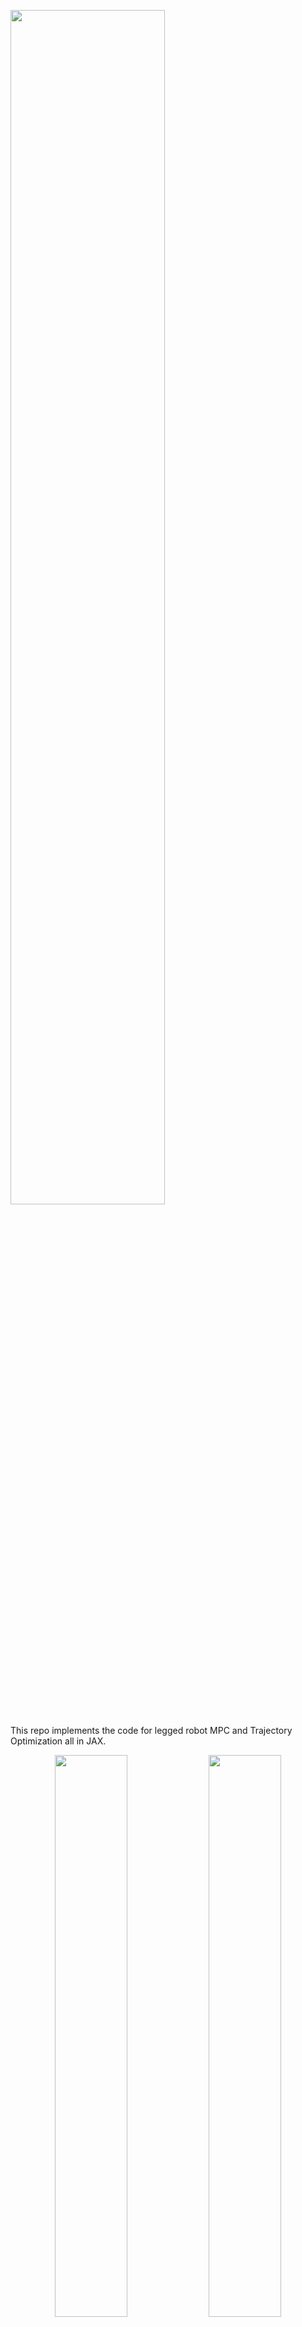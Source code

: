 <p align="left">
 <img src="https://github.com/user-attachments/assets/faaee057-131d-47da-b841-8832d536e5c5" width="70%" /> 
</p>

This repo implements the code for legged robot MPC and Trajectory Optimization all in JAX. 

<p align="center">
  <img src="https://github.com/user-attachments/assets/de8b9650-684e-4f31-82e4-9a0035f50f8e" width="48%" />
  
  <img src="https://github.com/user-attachments/assets/22d8fcd2-32f4-41c5-acb6-7eedf1bc66ee" width="48%" />
</p>
<div align="center">
  <a href="#Installation"><b>Installation</b></a> |
  <a href="https://arxiv.org/abs/2506.07823"><b>PrePrint</b></a> |
  <a href="https://youtu.be/zquKLxbAU_Y"><b>Video</b></a> |
  
</div>


## Features
**MPX** is a [JAX](https://github.com/google/jax) library that provides:

✅ **True GPU Parallelism**
Exploits both temporal and state-space parallel scans directly on the GPU, without approximations or offline precomputations. Lower the complexity to $\mathcal{O}(n\log{N} + m)$  from the classical $\mathcal{O}(N(n + m)^3)$ where n = state dim, m = control dim, N = horizon length

✅ **JAX Autodiff & Vectorization**
Fully differentiable solver easily integrates into learning pipelines and supports batched RL-style environments.

✅ **A multiple-shooting SQP** formulation solves the KKT system in parallel, maintaining exactness and fast convergence.

✅ **MJX MODELS** Support [MJX](https://mujoco.readthedocs.io/en/stable/mjx.html) whole body dynamics (included examples with [**Talos**](https://github.com/iit-DLSLab/mpx/blob/main/examples/mjx_talos.py), [**H1**](https://github.com/iit-DLSLab/mpx/blob/main/examples/mjx_h1.py), [**Aliengo**](https://github.com/iit-DLSLab/mpx/blob/main/examples/mjx_quad.py) and **Go2**)

The solver is wrapped by the `MPCControllerWrapper` class, and all the settings (such as the dynamics model and cost function to be used) can be changed in the config files. Examples for various legged robots are provided in the `examples` folder.
> **Note:**  
> If you want to solve multiple MPC in parallel, use `BatchedMPCControllerWrapper` look at the examples/multi_env.py
> `MPCControllerWrapper` and `BatchedMPCControllerWrapper` are designed to use the whole body model, if you want to use the srbd model, use `mpc_wrapper_srbd.py`; look at examples/srbd_quad.py

## Installation

### Set Up Conda Environment
Create and activate the conda environment:
```
conda create -n mpx_env python=3.13 -y
conda activate mpx_env
```

### Install CUDA-Enabled JAX
Install the CUDA version of JAX:
```
pip install --upgrade pip
pip install -U "jax[cuda12]"
```

### Install Mujoco and Trajax
Install Mujoco:
```
pip install mujoco
pip install mujoco-mjx
```

Install Trajax (see the online repository for more details):
```
pip install git+https://github.com/google/trajax
```
[Trajax GitHub](https://github.com/username/trajax)

### Quadruped Simulation Setup
To run the simulation with the quadruped, install gymquadruped:

[DLS-iit gym-quadruped](https://github.com/iit-DLSLab/gym-quadruped)

## RUN example
```
conda activate mpx_env
python mpx/examples/mjx_quad.py
```
> **Note:**  
The first time running the script it can take more than a minute to JIT the solver

## Citing this work

```bibtex
@misc{2025primaldualilqrgpuacceleratedlearning,
      title={Primal-Dual iLQR for GPU-Accelerated Learning and Control in Legged Robots}, 
      author={Lorenzo Amatucci and João Sousa-Pinto and Giulio Turrisi and Dominique Orban and Victor Barasuol and Claudio Semini},
      year={2025},
      eprint={2506.07823},
      archivePrefix={arXiv},
      primaryClass={cs.RO},
      url={https://arxiv.org/abs/2506.07823}, 
}
```
